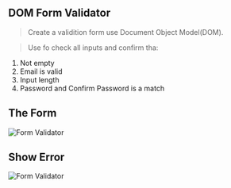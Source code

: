 ## DOM Form Validator 

>Create a validition form use Document Object Model(DOM).

> Use fo check all inputs and confirm tha:
1. Not empty
2. Email is valid
3. Input length
4. Password and Confirm Password is a match

## The Form
![Form Validator](../../../D:\JCA\DOM-form-validator\Validator-form.PNG)

## Show Error
![Form Validator](../../../D:\JCA\DOM-form-validator\form-error.PNG)